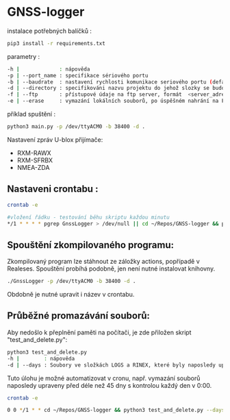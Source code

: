 # GNSS-logger

instalace potřebných balíčků :

```bash
pip3 install -r requirements.txt
```

parametry :

```bash
-h |             : nápověda
-p | --port_name : specifikace sériového portu
-b | --baudrate  : nastavení rychlosti komunikace seriového portu (defaultně 38400)
-d | --directory : specifikováni nazvu projektu do jehož slozky se budou data ukládat (defaultně "Test")
-f | --ftp       : přístupové údaje na ftp server, formát  <server_adress>::<user_name>::<password> (defaultně None)
-e | --erase     : vymazání lokálních souborů, po úspěšném nahrání na FTP server
```

příklad spuštění :

```bash
python3 main.py -p /dev/ttyACM0 -b 38400 -d .
```

Nastavení zpráv U-blox přijímače:

- RXM-RAWX
- RXM-SFRBX
- NMEA-ZDA

## Nastaveni crontabu :

```bash
crontab -e

#vložení řádku - testování běhu skriptu každou minutu
*/1 * * * * pgrep GnssLogger > /dev/null || cd ~/Repos/GNSS-logger && python3 main.py -p /dev/ttyACM0 -b 38400 -f <server_adress>::<user_name>::<password>
```

## Spouštění zkompilovaného programu:

Zkompilovaný program lze stáhnout ze záložky actions, popřípadě v Realeses.
Spouštění probíhá podobně, jen není nutné instalovat knihovny.

```bash
./GnssLogger -p /dev/ttyACM0 -b 38400 -d .
```

Obdobně je nutné upravit i název v crontabu.

## Průběžné promazávání souborů:

Aby nedošlo k přeplnění paměti na počítači, je zde přiložen skript "test_and_delete.py":

```bash
python3 test_and_delete.py
-h |        : nápověda
-d | --days : Soubory ve složkách LOGS a RINEX, které byly naposledy upraveny déle než je stanovený počet dnů budou vymazány. Defaultně 30 dnů.
```

Tuto úlohu je možné automatizovat v cronu, např. vymazání souborů naposledy upraveny před déle než 45 dny s kontrolou každý den v 0:00.

```bash
crontab -e

0 0 */1 * * cd ~/Repos/GNSS-logger && python3 test_and_delete.py --days 45
```
